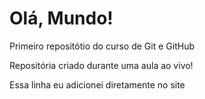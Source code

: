 # Olá, Mundo!
 Primeiro repositótio do curso de Git e GitHub

Repositória criado durante uma aula ao vivo!

Essa linha eu adicionei diretamente no site
